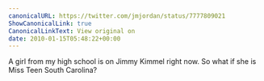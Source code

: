 ```yaml
---
canonicalURL: https://twitter.com/jmjordan/status/7777809021
ShowCanonicalLink: true
CanonicalLinkText: View original on
date: 2010-01-15T05:48:22+00:00
---
```

A girl from my high school is on Jimmy Kimmel right now. So what if she is Miss Teen South Carolina?